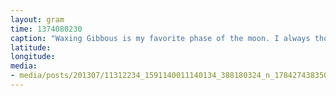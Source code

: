 ```yaml
---
layout: gram
time: 1374080230
caption: "Waxing Gibbous is my favorite phase of the moon. I always thought it would make for a cool band name."
latitude: 
longitude: 
media:
- media/posts/201307/11312234_1591140011140134_388180324_n_17842743835000351.jpg
---
```

